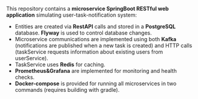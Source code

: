 This repository contains a **microservice SpringBoot RESTful web application** simulating user-task-notification system:
* Entities are created via **RestAPI** calls and stored in a **PostgreSQL** database. **Flyway** is used to control database changes.
* Microservice communications are implemented using both **Kafka** (notifications are published when a new task is created) and HTTP calls (taskService requests information about existing users from userService).
* TaskService uses **Redis** for caching.
* **Prometheus&Grafana** are implemented for monitoring and health checks.
* **Docker-compose** is provided for running all microservices in two commands (requires building with gradle).
